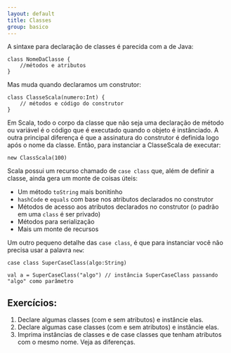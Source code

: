 ```yaml
---
layout: default
title: Classes
group: basico
---
```


A sintaxe para declaração de classes é parecida com a de Java:

	class NomeDaClasse {
		//métodos e atributos
	}

Mas muda quando declaramos um construtor:

	class ClasseScala(numero:Int) {
		// métodos e código do construtor
	}

Em Scala, todo o corpo da classe que não seja uma declaração de método ou variável é o código que é executado
quando o objeto é instânciado. A outra principal diferença é que a assinatura do construtor é definida logo após 
o nome da classe. Então, para instanciar a ClasseScala de executar:

	new ClassScala(100)

Scala possui um recurso chamado de `case class` que, além de definir a classe, ainda gera um monte de coisas úteis:

* Um método `toString` mais bonitinho
* `hashCode` e `equals` com base nos atributos declarados no construtor
* Métodos de acesso aos atributos declarados no construtor (o padrão em uma `class` é ser privado)
* Métodos para serialização
* Mais um monte de recursos

Um outro pequeno detalhe das `case class`, é que para instanciar você não precisa usar a palavra `new`:

	case class SuperCaseClass(algo:String)

	val a = SuperCaseClass("algo") // instância SuperCaseClass passando "algo" como parâmetro

## Exercícios:

1. Declare algumas classes (com e sem atributos) e instâncie elas.
2. Declare algumas case classes (com e sem atributos) e instâncie elas.
3. Imprima instâncias de classes e de case classes que tenham atributos com o mesmo nome. Veja as diferenças.

